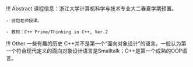 !!! Abstract
    课程信息：浙江大学计算机科学与技术专业大二春夏学期预置。

    - 翁恺老师授课。

    - 教材：C++ Prime/Thinking in C++, Ver.2

!!! Other 一些有趣的历史
    C++并不是第一个“面向对象设计”的语言。一般认为第一个符合现代定义的面向对象设计语言是Smalltalk；C++是第一个成熟的OOP语言。

